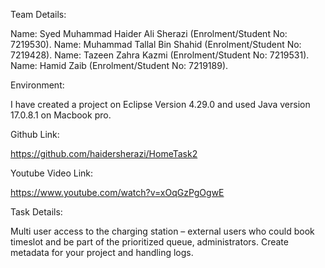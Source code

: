 Team Details:

Name: Syed Muhammad Haider Ali Sherazi (Enrolment/Student No: 7219530). Name: Muhammad Tallal Bin Shahid (Enrolment/Student No: 7219428). Name: Tazeen Zahra Kazmi (Enrolment/Student No: 7219531). Name: Hamid Zaib (Enrolment/Student No: 7219189).

Environment:

I have created a project on Eclipse Version 4.29.0 and used Java version 17.0.8.1 on Macbook pro.

Github Link:

https://github.com/haidersherazi/HomeTask2

Youtube Video Link:

https://www.youtube.com/watch?v=xOqGzPgOgwE

Task Details:

Multi user access to the charging station – external users who could book timeslot and be part of the prioritized queue, administrators. Create metadata for your project and handling logs.
